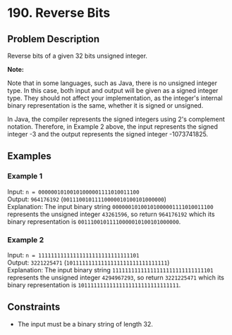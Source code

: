 # 190. Reverse Bits

## Problem Description

Reverse bits of a given 32 bits unsigned integer.

**Note:**

Note that in some languages, such as Java, there is no unsigned integer type. In this case, both input and output will be given as a signed integer type. They should not affect your implementation, as the integer's internal binary representation is the same, whether it is signed or unsigned.

In Java, the compiler represents the signed integers using 2's complement notation. Therefore, in Example 2 above, the input represents the signed integer -3 and the output represents the signed integer -1073741825.

## Examples

### Example 1

Input: `n = 00000010100101000001111010011100`  
Output: `964176192` (`00111001011110000010100101000000`)  
Explanation: The input binary string `00000010100101000001111010011100` represents the unsigned integer `43261596`, so return `964176192` which its binary representation is `00111001011110000010100101000000`.

### Example 2

Input: `n = 11111111111111111111111111111101`  
Output: `3221225471` (`10111111111111111111111111111111`)  
Explanation: The input binary string `11111111111111111111111111111101` represents the unsigned integer `4294967293`, so return `3221225471` which its binary representation is `10111111111111111111111111111111`.

## Constraints

- The input must be a binary string of length 32.

